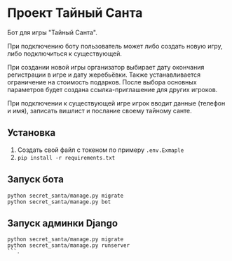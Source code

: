 # Проект Тайный Санта
Бот для игры "Тайный Санта".

При подключению  боту пользователь может либо создать новую игру, 
либо подключиться к существующей.

При создании новой игры организатор выбирает дату окончания регистрации в игре 
и дату жеребьёвки. Также устанавливается ограничение на стоимость подарков.
После выбора основных параметров будет создана ссылка-приглашение для других игроков.

При подключении к существующей игре игрок вводит данные (телефон и имя),
записать вишлист и послание своему тайному санте.

## Установка
1. Создать свой файл с токеном по примеру `.env.Exmaple`
2. `pip install -r requirements.txt`

## Запуск бота
```commandline
python secret_santa/manage.py migrate
python secret_santa/manage.py bot
```

## Запуск админки Django
```
python secret_santa/manage.py migrate
python secret_santa/manage.py runserver
```.
